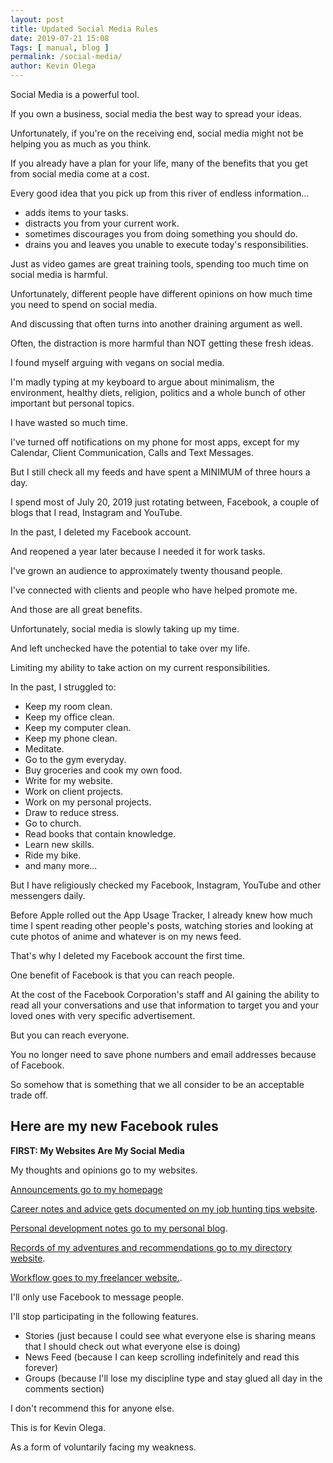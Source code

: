 ```yaml
--- 
layout: post 
title: Updated Social Media Rules
date: 2019-07-21 15:08
Tags: [ manual, blog ]
permalink: /social-media/ 
author: Kevin Olega 
--- 
```

Social Media is a powerful tool.

If you own a business, social media the best way to spread your ideas.

Unfortunately, if you're on the receiving end, social media might not be helping you as much as you think.

If you already have a plan for your life, many of the benefits that you get from social media come at a cost.

Every good idea that you pick up from this river of endless information...

- adds items to your tasks.
- distracts you from your current work.
- sometimes discourages you from doing something you should do.
- drains you and leaves you unable to execute today's responsibilities.

Just as video games are great training tools, spending too much time on social media is harmful.

Unfortunately, different people have different opinions on how much time you need to spend on social media.

And discussing that often turns into another draining argument as well.

Often, the distraction is more harmful than NOT getting these fresh ideas.

I found myself arguing with vegans on social media.

I'm madly typing at my keyboard to argue about minimalism, the environment, healthy diets, religion, politics and a whole bunch of other important but personal topics.

I have wasted so much time.

I've turned off notifications on my phone for most apps, except for my Calendar, Client Communication, Calls and Text Messages.

But I still check all my feeds and have spent a MINIMUM of three hours a day.

I spend most of July 20, 2019 just rotating between, Facebook, a couple of blogs that I read, Instagram and YouTube.

In the past, I deleted my Facebook account.

And reopened a year later because I needed it for work tasks.

I've grown an audience to approximately twenty thousand people.

I've connected with clients and people who have helped promote me.

And those are all great benefits.

Unfortunately, social media is slowly taking up my time.

And left unchecked have the potential to take over my life.

Limiting my ability to take action on my current responsibilities.

In the past, I struggled to:

- Keep my room clean.
- Keep my office clean.
- Keep my computer clean.
- Keep my phone clean.
- Meditate.
- Go to the gym everyday.
- Buy groceries and cook my own food.
- Write for my website.
- Work on client projects.
- Work on my personal projects.
- Draw to reduce stress.
- Go to church.
- Read books that contain knowledge.
- Learn new skills.
- Ride my bike.
- and many more...

But I have religiously checked my Facebook, Instagram, YouTube and other messengers daily.

Before Apple rolled out the App Usage Tracker, I already knew how much time I spent reading other people's posts, watching stories and looking at cute photos of anime and whatever is on my news feed.

That's why I deleted my Facebook account the first time.

One benefit of Facebook is that you can reach people.

At the cost of the Facebook Corporation's staff and AI gaining the ability to read all your conversations and use that information to target you and your loved ones with very specific advertisement.

But you can reach everyone.

You no longer need to save phone numbers and email addresses because of Facebook.

So somehow that is something that we all consider to be an acceptable trade off.

## Here are my new Facebook rules

**FIRST: My Websites Are My Social Media**

My thoughts and opinions go to my websites.

[Announcements go to my homepage](https://olega.org/now)

[Career notes and advice gets documented on my job hunting tips website](https://callcentertrainingtips.com).

[Personal development notes go to my personal blog](https://minimalchanges.com).

[Records of my adventures and recommendations go to my directory website](https://philippineislandliving.com).

[Workflow goes to my freelancer website.](https://businessideasph.com).

I'll only use Facebook to message people.

I'll stop participating in the following features.

- Stories (just because I could see what everyone else is sharing means that I should check out what everyone else is doing)
- News Feed (because I can keep scrolling indefinitely and read this forever)
- Groups (because I'll lose my discipline type and stay glued all day in the comments section)

I don't recommend this for anyone else.

This is for Kevin Olega.

As a form of voluntarily facing my weakness.